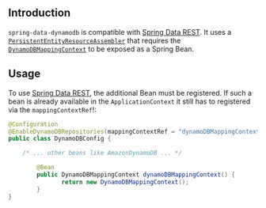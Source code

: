 ## Introduction
`spring-data-dynamodb` is compatible with [Spring Data REST](https://projects.spring.io/spring-data-rest/).
It uses a [`PersistentEntityResourceAssembler`](https://docs.spring.io/spring-data/rest/docs/current/api/org/springframework/data/rest/webmvc/PersistentEntityResourceAssembler.html) that requires the [`DynamoDBMappingContext`](https://github.com/derjust/spring-data-dynamodb/blob/master/src/main/java/org/socialsignin/spring/data/dynamodb/mapping/DynamoDBMappingContext.java) to be exposed as a Spring Bean.

## Usage
To use [Spring Data REST](https://projects.spring.io/spring-data-rest/), the additional Bean must be registered.
If such a bean is already available in the `ApplicationContext` it still has to registered via the `mappingContextRef`!:

```java
@Configuration
@EnableDynamoDBRepositories(mappingContextRef = "dynamoDBMappingContext")
public class DynamoDBConfig {

	/* ... other beans like AmazonDynamoDB ... */

        @Bean
        public DynamoDBMappingContext dynamoDBMappingContext() {
               return new DynamoDBMappingContext();
        }
}
```